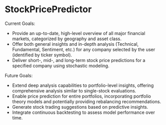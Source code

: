 # StockPricePredictor

Current Goals:

- Provide an up-to-date, high-level overview of all major financial markets, categorized by geography and asset class.
- Offer both general insights and in-depth analysis (Technical, Fundamental, Sentiment, etc.) for any company selected by the user (identified by ticker symbol).
- Deliver short-, mid-, and long-term stock price predictions for a specified company using stochastic modeling.

Future Goals:

- Extend deep analysis capabilities to portfolio-level insights, offering comprehensive analysis similar to single-stock evaluations.
- Enable price prediction for entire portfolios, incorporating portfolio theory models and potentially providing rebalancing recommendations.
- Generate stock trading suggestions based on predictive insights.
- Integrate continuous backtesting to assess model performance over time.
